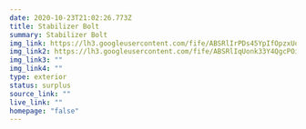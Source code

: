 ```yaml
---
date: 2020-10-23T21:02:26.773Z
title: Stabilizer Bolt
summary: Stabilizer Bolt
img_link: https://lh3.googleusercontent.com/fife/ABSRlIrPDs45YpIfOpzxUoKmLIOcxxOTXfMsMzP2q9wNGtchlCa7f7HXVp3alRl_quqjZseW1gFEtug8MCVqTdL7b44K-NxPwvMUKx3a-0XWJE9LcYYjWHnfqlULbD0ou3Y9fC882LolexN9WuRnMAF9SHHFM0BuBRYbsMITJxDr6OtBAR2stYvbvDgBCpCn3kUkXdUnF76O-BJrC9Lh37lriI12D8zexvCCprq920LeBHGj5RIx_IAQdYSMtj0_lHDvfD5WmvJbFqdHGsuW5dO77ycQ8Fj7QdXeB6K9KGmdFVW12YvBm-BdqMYZrWnIsmW3k6YmjeBm8cVhAlOaGlLxqdUnxsknizj1k31avDrDBXrCMLCFJzErnmWFbzGYxBm1K1RXmTe7DpNvPYOK8V_sxQ5Yiv-PpzinlYw4ykmgcchcDy152jonIi3t4fIxuGvdH-1IwSNske9IVrg_GNPflf22YUaDmPy4eWomau7tGGBVtmJFHVfz1OvBHl6wbiVatbkgcM2JUixbZYjhnMbbltM_orm9GpXV6tla09Ur_zRjFjLSubhaWcLp59nvgNxqL-dYCGcsW33lOtQlDLpm8YKuFx5rdPOzTXoz28-TxEd7ZjVSuTdKO-_EfouopcTOfWPep_XZJ8yRaqfRPhzGtPTYqtllE2LQacfzfGHtIbpg-BcyMDDiKjtbBjLmCRMOvl_mtgHfpDopxJUZSIJanUzyyp2IMO3RjA=w656-h666-ft
img_link2: https://lh3.googleusercontent.com/fife/ABSRlIqUonk33Y4QgcPOit-WTUzEu-VhazJYj2skhEXDCFCVF0xEgR8IPAOKwmhNcp0fcR8kcXrhP4CzA8u6f2YMELPyhYpMlxS9dH6UlhVIEdPEaGhzILQBLC3qRwwPKyUehRkooycVoEp7S0s3DJCdFpeYjAWU8hLEI_fauSpyXLSaUJaSCsjFTotsUUWvMXbmE-NHUvHdm1jqT6LJCyKRPN5AEGgcIpx1CsK-CDrxrP0A20jLvHGPTG7K-7Ti73mDakPupLYtlF7QmKSrI2auPyVzheDfBTZAc3CupMglZoJzrMWhdARZzYiHF6T2EE1W2kRxqtnVQA1pYZ9QRxsdAqUgmPBdP56z4yimowTpIBuXkVaDEO2vjwN-1Hnh2dwVjMW-pb0AXaoxRmkG3EJmtGvRBsYpvpPsPVUHG75Z9X3R0KUVy-X7IdVW6sm1FBo91TVrXcv9m-8VPhuLZh_Mn-eoqG1w4tHLbYcCPXIVFZ-f_Dh46xMomxEg5HmXAgQQQvUsgXtsZ9j2JVZnUXYwm6n7-u26qZxHNQCHXJfX0PmvPb9NELyncmARpaxd63Zw7fj4ljX5aHAqWovSENLQm-J7PkTJ3r3WfiFNEECS93cmgU9VtRoCCrZn-agafxnzz9rVp5hrZdqDU0wzJCSA2HNRqRZsRUTq7Epk_Zh1c1bhPyoi27DXGrFLlgc11A2cJuddTZjXK1zv6C2b_HVb-JWxpybtKnTVpg=w656-h666-ft
img_link3: ""
img_link4: ""
type: exterior
status: surplus
source_link: ""
live_link: ""
homepage: "false"
---
```

